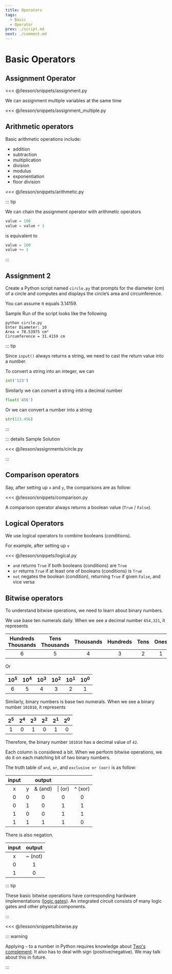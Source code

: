 ```yaml
---
title: Operators
tags:
  - Basic
  - Operator
prev: ./script.md
next: ./comment.md
---
```


# Basic Operators

<TagLinks />

## Assignment Operator

<<< @/lesson/snippets/assignment.py

We can assignment multiple variables at the same time

<<< @/lesson/snippets/assignment_multiple.py

## Arithmetic operators

Basic arithmetic operations include:

- addition
- subtraction
- multiplication
- division
- modulus
- exponentiation
- floor division

<<< @/lesson/snippets/arithmetic.py

::: tip

We can chain the assignment operator with arithmetic operators

```py
value = 100
value = value + 1
```

is equivalent to

```py
value = 100
value += 1
```

:::

## Assignment 2

Create a Python script named `circle.py` that prompts for the diameter (cm) of a circle and computes and displays the circle’s area and circumference.

You can assume π equals 3.14159.

Sample Run of the script looks like the following

```
python circle.py
Enter Diameter: 10
Area = 78.53975 cm²
Circumference = 31.4159 cm
```

::: tip

Since `input()` always returns a string, we need to cast the return value into a number.

To convert a string into an integer, we can

```py
int('123')
```

Similarly we can convert a string into a decimal number

```py
float('456')
```

Or we can convert a number into a string

```py
str(123.456)
```

:::

::: details Sample Solution

<<< @/lesson/assignments/circle.py

:::

## Comparison operators

Say, after setting up `x` and `y`, the comparisons are as follow:

<<< @/lesson/snippets/comparison.py

A comparison operator always returns a boolean value (`True` / `False`).

## Logical Operators

We use logical operators to combine booleans (conditions).

For example, after setting up `v`

<<< @/lesson/snippets/logical.py

- `and` returns `True` if both booleans (conditions) are `True`
- `or` returns `True` if at least one of booleans (conditions) is `True`
- `not` negates the boolean (condition), returning `True` if given `False`, and vice versa

## Bitwise operators

To understand bitwise operations, we need to learn about binary numbers.

We use base ten numerals daily. When we see a decimal number `654,321`, it represents

| Hundreds<br>Thousands | Tens<br>Thousands | Thousands | Hundreds | Tens | Ones |
| :-------------------: | :---------------: | :-------: | :------: | :--: | :--: |
|           6           |         5         |     4     |    3     |  2   |  1   |

Or

| 10<sup>5</sup> | 10<sup>4</sup> | 10<sup>3</sup> | 10<sup>2</sup> | 10<sup>1</sup> | 10<sup>0</sup> |
| :------------: | :------------: | :------------: | :------------: | :------------: | :------------: |
|       6        |       5        |       4        |       3        |       2        |       1        |

Similarly, binary numbers is base two numerals. When we see a binary number `101010`, it represents

| 2<sup>5</sup> | 2<sup>4</sup> | 2<sup>3</sup> | 2<sup>2</sup> | 2<sup>1</sup> | 2<sup>0</sup> |
| :-----------: | :-----------: | :-----------: | :-----------: | :-----------: | :-----------: |
|       1       |       0       |       1       |       0       |       1       |       0       |

Therefore, the binary number `101010` has a decimal value of `42`.

Each column is considered a bit. When we perform bitwise operations, we do it on each matching bit of two binary numbers.

The truth table of `and`, `or`, and `exclusive or (xor)` is as follow:

| input |     | output  |         |         |
| :---: | :-: | :-----: | :-----: | :-----: |
|   x   |  y  | & (and) | \| (or) | ^ (xor) |
|   0   |  0  |    0    |    0    |    0    |
|   0   |  1  |    0    |    1    |    1    |
|   1   |  0  |    0    |    1    |    1    |
|   1   |  1  |    1    |    1    |    0    |

There is also negation.

| input | output  |
| :---: | :-----: |
|   x   | ~ (not) |
|   0   |    1    |
|   1   |    0    |

::: tip

These basic bitwise operations have corresponding hardware implementations ([logic gates](https://en.wikipedia.org/wiki/Logic_gate)).
An integrated circuit consists of many logic gates and other physical components.

:::

<<< @/lesson/snippets/bitwise.py

::: warning

Applying `~` to a number in Python requires knowledge about [Two's complement](https://en.wikipedia.org/wiki/Two%27s_complement).
It also has to deal with sign (positive/negative). We may talk about this in future.

:::
